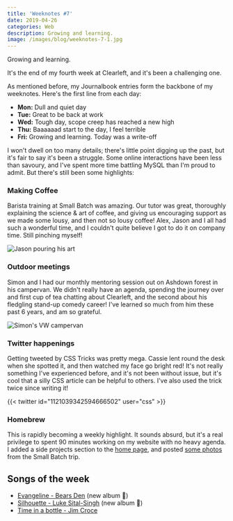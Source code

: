 ```yaml
---
title: 'Weeknotes #7'
date: 2019-04-26
categories: Web
description: Growing and learning.
image: /images/blog/weeknotes-7-1.jpg
---
```


Growing and learning.

It's the end of my fourth week at Clearleft, and it's been a challenging one.

As mentioned before, my Journalbook entries form the backbone of my weeknotes. Here's the first line from each day:

- **Mon:** Dull and quiet day
- **Tue:** Great to be back at work
- **Wed:** Tough day, scope creep has reached a new high
- **Thu:** Baaaaaad start to the day, I feel terrible
- **Fri:** Growing and learning. Today was a write-off

I won't dwell on too many details; there's little point digging up the past, but it's fair to say it's been a struggle. Some online interactions have been less than savoury, and I've spent more time battling MySQL than I'm proud to admit. But there's still been some highlights:

### Making Coffee

Barista training at Small Batch was amazing. Our tutor was great, thoroughly explaining the science & art of coffee, and giving us encouraging support as we made some lousy, and then not so lousy coffee! Alex, Jason and I all had such a wonderful time, and I couldn't quite believe I got to do it on company time. Still pinching myself!

![Jason pouring his art](/images/blog/barista-5.jpg)

### Outdoor meetings

Simon and I had our monthly mentoring session out on Ashdown forest in his campervan. We didn't really have an agenda, spending the journey over and first cup of tea chatting about Clearleft, and the second about his fledgling stand-up comedy career! I've learned so much from him these past 6 years, and am so grateful.

![Simon's VW campervan](/images/blog/weeknotes-7-1.jpg)

### Twitter happenings

Getting tweeted by CSS Tricks was pretty mega. Cassie lent round the desk when she spotted it, and then watched my face go bright red! It's not really something I've experienced before, and it's not been without issue, but it's cool that a silly CSS article can be helpful to others. I've also used the trick twice since writing it!

{{< twitter id="1121039342594666502" user="css" >}}

### Homebrew

This is rapidly becoming a weekly highlight. It sounds absurd, but it's a real privilege to spent 90 minutes working on my website with no heavy agenda. I added a side projects section to the [home page](/), and posted [some photos](/blog/learning-to-barista/) from the Small Batch trip.

## Songs of the week

- [Evangeline - Bears Den](https://open.spotify.com/track/4NZWbWoN4AVOCuRR0XBmPy) (new album 🎉)
- [Silhouette - Luke Sital-Singh](https://open.spotify.com/track/1N16Qj6Va5vNHDRA1gcx6Z) (new album 🎉)
- [Time in a bottle - Jim Croce](https://open.spotify.com/track/561F1zqRwGPCTMRsLsXVtL)
